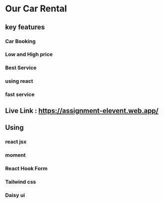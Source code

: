 # Our Car Rental


## key features
### Car Booking 
### Low and High price 
###  Best Service 
###  using react
###  fast service

## Live Link : https://assignment-elevent.web.app/



## Using 

###  react jsx
###  moment 
###  React Hook Form
###  Tailwind css
###  Daisy ui







